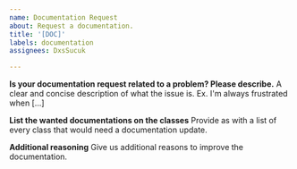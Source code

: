 ```yaml
---
name: Documentation Request
about: Request a documentation.
title: '[DOC]'
labels: documentation
assignees: DxsSucuk

---
```


**Is your documentation request related to a problem? Please describe.**
A clear and concise description of what the issue is. Ex. I'm always frustrated when [...]

**List the wanted documentations on the classes**
Provide as with a list of every class that would need a documentation update.

**Additional reasoning**
Give us additional reasons to improve the documentation.
